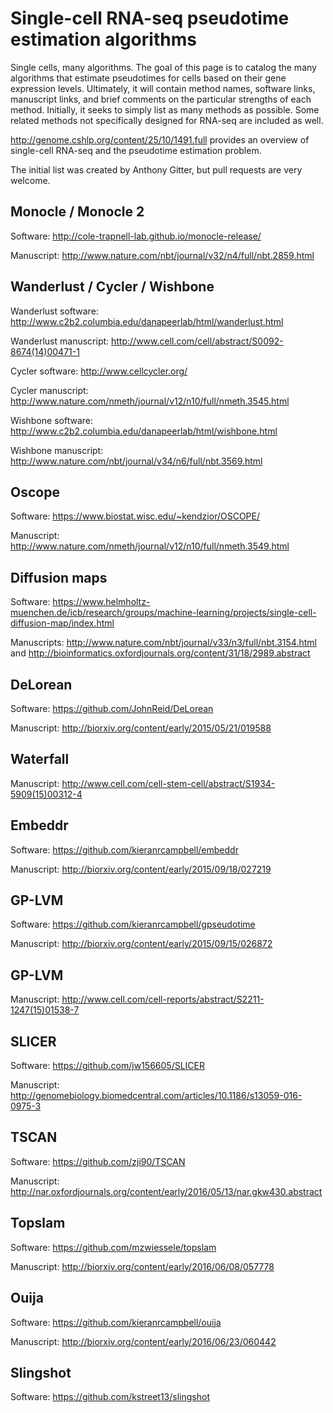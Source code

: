 # Single-cell RNA-seq pseudotime estimation algorithms

Single cells, many algorithms.  The goal of this page is to catalog the many
algorithms that estimate pseudotimes for cells based on their gene expression
levels.  Ultimately, it will contain method names, software links, manuscript
links, and brief comments on the particular strengths of each method.
Initially, it seeks to simply list as many methods as possible.  Some related
methods not specifically designed for RNA-seq are included as well.

http://genome.cshlp.org/content/25/10/1491.full provides an overview of
single-cell RNA-seq and the pseudotime estimation problem.

The initial list was created by Anthony Gitter, but pull requests are very welcome.

## Monocle / Monocle 2
Software: http://cole-trapnell-lab.github.io/monocle-release/

Manuscript: http://www.nature.com/nbt/journal/v32/n4/full/nbt.2859.html

## Wanderlust / Cycler / Wishbone
Wanderlust software: http://www.c2b2.columbia.edu/danapeerlab/html/wanderlust.html

Wanderlust manuscript: http://www.cell.com/cell/abstract/S0092-8674(14)00471-1

Cycler software: http://www.cellcycler.org/

Cycler manuscript: http://www.nature.com/nmeth/journal/v12/n10/full/nmeth.3545.html

Wishbone software: http://www.c2b2.columbia.edu/danapeerlab/html/wishbone.html

Wishbone manuscript: http://www.nature.com/nbt/journal/v34/n6/full/nbt.3569.html

## Oscope
Software: https://www.biostat.wisc.edu/~kendzior/OSCOPE/

Manuscript: http://www.nature.com/nmeth/journal/v12/n10/full/nmeth.3549.html

## Diffusion maps
Software: https://www.helmholtz-muenchen.de/icb/research/groups/machine-learning/projects/single-cell-diffusion-map/index.html

Manuscripts: http://www.nature.com/nbt/journal/v33/n3/full/nbt.3154.html and http://bioinformatics.oxfordjournals.org/content/31/18/2989.abstract

## DeLorean
Software: https://github.com/JohnReid/DeLorean

Manuscript: http://biorxiv.org/content/early/2015/05/21/019588

## Waterfall
Manuscript: http://www.cell.com/cell-stem-cell/abstract/S1934-5909(15)00312-4

## Embeddr
Software: https://github.com/kieranrcampbell/embeddr

Manuscript: http://biorxiv.org/content/early/2015/09/18/027219

## GP-LVM
Software: https://github.com/kieranrcampbell/gpseudotime

Manuscript: http://biorxiv.org/content/early/2015/09/15/026872

## GP-LVM
Manuscript: http://www.cell.com/cell-reports/abstract/S2211-1247(15)01538-7

## SLICER
Software: https://github.com/jw156605/SLICER

Manuscript: http://genomebiology.biomedcentral.com/articles/10.1186/s13059-016-0975-3

## TSCAN
Software: https://github.com/zji90/TSCAN

Manuscript: http://nar.oxfordjournals.org/content/early/2016/05/13/nar.gkw430.abstract

## Topslam
Software: https://github.com/mzwiessele/topslam

Manuscript: http://biorxiv.org/content/early/2016/06/08/057778

## Ouija
Software: https://github.com/kieranrcampbell/ouija

Manuscript: http://biorxiv.org/content/early/2016/06/23/060442

## Slingshot
Software: https://github.com/kstreet13/slingshot
